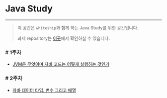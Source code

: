 # Java Study

---
> 이 공간은 `whiteship`과 함께 하는 Java Study를 위한 공간입니다.
>
> 과제 repository는 [이곳](https://github.com/whiteship/live-study/issues?q=is%3Aissue+is%3Aclosed)에서 확인하실 수 있습니다.


### # 1주차

* [JVM은 무엇이며 자바 코드는 어떻게 실행하는 것인가](week1/week1.md)


### # 2주차

* [자바 데이터 타입, 변수 그리고 배열](week2/week2.md)